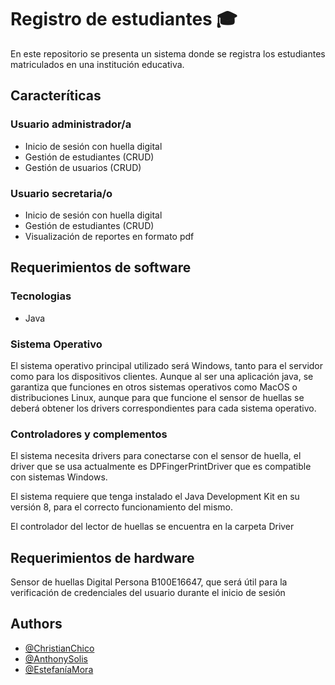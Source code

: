 
# Registro de estudiantes 🎓

En este repositorio se presenta un sistema donde se registra los estudiantes matriculados en una institución educativa.


## Caracteríticas

### Usuario administrador/a
- Inicio de sesión con huella digital
- Gestión de estudiantes (CRUD)
- Gestión de usuarios (CRUD)

### Usuario secretaria/o
- Inicio de sesión con huella digital
- Gestión de estudiantes (CRUD)
- Visualización de reportes en formato pdf

## Requerimientos de software

### Tecnologias
- Java

### Sistema Operativo

El sistema operativo principal utilizado será Windows, tanto para el servidor como para los dispositivos clientes. Aunque al ser una aplicación java, se garantiza que funciones en otros sistemas operativos como MacOS o distribuciones Linux, aunque para que funcione el sensor de huellas se deberá obtener los drivers correspondientes para cada sistema operativo.

### Controladores y complementos

El sistema necesita drivers para conectarse con el sensor de huella, el driver que se usa actualmente es DPFingerPrintDriver que es compatible con sistemas Windows.

El sistema requiere que tenga instalado el Java Development Kit en su versión 8, para el correcto funcionamiento del mismo.

El controlador del lector de huellas se encuentra en la carpeta Driver

## Requerimientos de hardware

Sensor de huellas Digital Persona B100E16647, que será útil para la verificación de credenciales del usuario durante el inicio de sesión

## Authors

- [@ChristianChico](https://github.com/ChristianCLop)
- [@AnthonySolis](https://github.com/Anthony6887)
- [@EstefaníaMora](https://github.com/Yachitzu)
